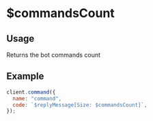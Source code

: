 # $commandsCount

## Usage

Returns the bot commands count

## Example

```javascript
client.command({
  name: "command",
  code: `$replyMessage[Size: $commandsCount]`,
});
```
